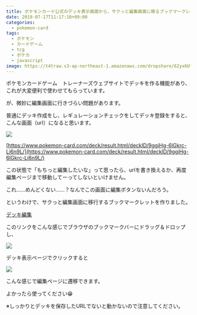 ```yaml
---
title: ポケモンカード公式のデッキ表示画面から、サクっと編集画面に移るブックマークレット作りました
date: 2019-07-17T11:17:10+09:00
categories:
  - pokemon-card
tags:
  - ポケモン
  - カードゲーム
  - tcg
  - ポケカ
  - javascript
image: https://t4traw.s3-ap-northeast-1.amazonaws.com/dropshare/62yx6Ufq9Pxgg9UF3Ltdfqxt4y3wnlMC.jpg
---
```

ポケモンカードゲーム　トレーナーズウェブサイトでデッキを作る機能があり、これが大変便利で使わせてもらっています。

が、微妙に編集画面に行きづらい問題があります。

<!--more-->

普通にデッキ作成をし、レギュレーションチェックをしてデッキ登録をすると、こんな画面（url）になると思います。

![](https://t4traw.s3-ap-northeast-1.amazonaws.com/dropshare/mwaZrj2sFPgGFa21h2d9fnkDzwriDAlJ.jpg)

[https://www.pokemon-card.com/deck/result.html/deckID/9ggiHg-6lGkrc-Li6n9L/](https://www.pokemon-card.com/deck/result.html/deckID/9ggiHg-6lGkrc-Li6n9L/)

この状態で「もちっと編集したいな」って思ったら、urlを書き換えるか、再度編集ページまで移動してーってしないといけません。

これ……めんどくない……？なんでこの画面に編集ボタンないんだろう。

というわけで、サクっと編集画面に移行するブックマークレットを作りました。

<a href="javascript:void(window.location.href = 'https://www.pokemon-card.com/deck/deck.html?deckID=' + document.location.href.match(/\/deckID\/(.*?)$/)[1].replace('/', ''))" class="button is-link">デッキ編集</a>

このリンクをこんな感じでブラウザのブックマークバーにドラッグ＆ドロップし、

![](https://t4traw.s3-ap-northeast-1.amazonaws.com/dropshare/KoaVVvzDbdYoiGeUuqvuSJFphIjvYmVr.gif)

デッキ表示ページでクリックすると

![](https://t4traw.s3-ap-northeast-1.amazonaws.com/dropshare/54sbdFAtaMfs9Q8viyP4hlYEDvawyGer.gif)

こんな感じで編集ページに遷移できます。

よかったら使ってください😁

※しっかりとデッキを保存したURLでないと動かないので注意してください。